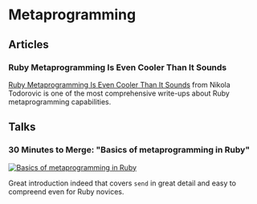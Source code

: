 # Metaprogramming

## Articles

### Ruby Metaprogramming Is Even Cooler Than It Sounds

[Ruby Metaprogramming Is Even Cooler Than It Sounds](https://www.toptal.com/ruby/ruby-metaprogramming-cooler-than-it-sounds) from Nikola Todorovic is one of the most comprehensive write-ups about Ruby metaprogramming capabilities.

## Talks

### 30 Minutes to Merge: "Basics of metaprogramming in Ruby"

[![Basics of metaprogramming in Ruby](http://img.youtube.com/vi/7RD8_KcJ9S8/0.jpg)](http://www.youtube.com/watch?v=7RD8_KcJ9S8 "Basics of metaprogramming in Ruby")

Great introduction indeed that covers `send` in great detail and easy to compreend even for Ruby novices.
